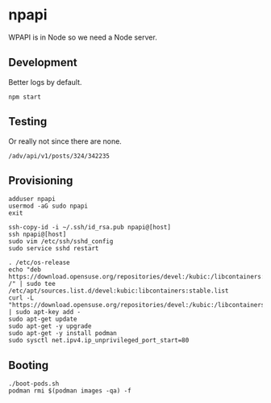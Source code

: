 # npapi
WPAPI is in Node so we need a Node server.

## Development
Better logs by default.

`npm start`

## Testing
Or really not since there are none.

```
/adv/api/v1/posts/324/342235
```

## Provisioning
```
adduser npapi
usermod -aG sudo npapi
exit

ssh-copy-id -i ~/.ssh/id_rsa.pub npapi@[host]
ssh npapi@[host]
sudo vim /etc/ssh/sshd_config
sudo service sshd restart

. /etc/os-release
echo "deb https://download.opensuse.org/repositories/devel:/kubic:/libcontainers:/stable/xUbuntu_${VERSION_ID}/ /" | sudo tee /etc/apt/sources.list.d/devel:kubic:libcontainers:stable.list
curl -L "https://download.opensuse.org/repositories/devel:/kubic:/libcontainers:/stable/xUbuntu_${VERSION_ID}/Release.key" | sudo apt-key add -
sudo apt-get update
sudo apt-get -y upgrade
sudo apt-get -y install podman
sudo sysctl net.ipv4.ip_unprivileged_port_start=80
```

## Booting
```
./boot-pods.sh
podman rmi $(podman images -qa) -f
```

